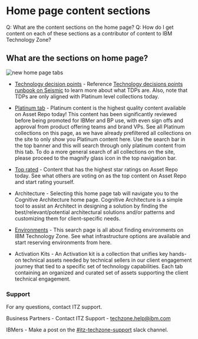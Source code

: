 # Home page content sections

Q: What are the content sections on the home page? 
Q: How do I get content on each of these sections as a contributor of content to IBM Technology Zone?

## What are the sections on home page? 

![new home page tabs](https://github.com/IBM/itz-support-public/blob/main/IBM-Technology-Zone/IBM-Technology-Zone-Runbooks/Images/homepagetabsnew.png)

* [Technology decision points](https://techzone.ibm.com/decisionpoints) - Reference [Technology decisions points runbook on Seismic](https://ibm.seismic.com/app?ContentId=6fff78a4-d544-41c7-b33c-2e5bd2cceba9) to learn more about what TDPs are. Also, note that TDPs are only aligned with Platinum level collections today. 

* [Platinum tab](https://techzone.ibm.com/platinum) - Platinum content is the highest quality content available on Asset Repo today! This content has been significantly reviewed before being promoted for IBMer and BP use, with even sign offs and approval from product offering teams and brand VPs. See all Platinum collections on this page, as we have already prefiltered all collections on the site to only show you Platinum content here. Use the search bar in the top banner and this will search through only platinum content from this tab. To do a more general search of all collections on the site, please proceed to the magnify glass icon in the top navigation bar.

* [Top rated](https://techzone.ibm.com/toprated) - Content that has the highest star ratings on Asset Repo today. See what others are voting on as the top content on Asset Repo and start rating yourself.

* Architecture - Selecting this home page tab will navigate you to the Cognitive Architecture home page. Cognitive Architecture is a simple tool to assist an Architect in designing a solution by finding the best/relevant/potential architectural solutions and/or patterns and customizing them for client-specific needs.

* [Environments](https://techzone.ibm.com/environments) - This search page is all about finding environments on IBM Technology Zone. See what infrastructure options are available and start reserving environments from here. 

* Activation Kits - An Activation kit is a collection that unifies key hands-on technical assets needed by technical sellers in our client engagement journey that tied to a specific set of technology capabilities. Each tab containing an organized and curated set of assets supporting the client technical engagement.

### Support

For any questions, contact ITZ support.

Business Partners - Contact ITZ Support - techzone.help@ibm.com

IBMers - Make a post on the [#itz-techzone-support](https://ibm-dte.slack.com/archives/C0124J683GW) slack channel.
